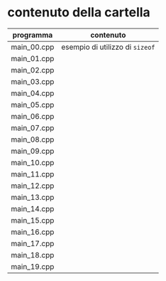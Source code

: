 # contenuto della cartella

   | programma | contenuto |
   | -------------| -------------|
   | main_00.cpp | esempio di utilizzo di ```sizeof``` |
   | main_01.cpp |  |
   | main_02.cpp |  |
   | main_03.cpp |  |
   | main_04.cpp |  |
   | main_05.cpp |  |
   | main_06.cpp |  |
   | main_07.cpp |  |
   | main_08.cpp |  |
   | main_09.cpp |  |
   | main_10.cpp |  |
   | main_11.cpp |  |
   | main_12.cpp |  |
   | main_13.cpp |  |
   | main_14.cpp |  |
   | main_15.cpp |  |
   | main_16.cpp |  |
   | main_17.cpp |  |
   | main_18.cpp |  |
   | main_19.cpp |  |
